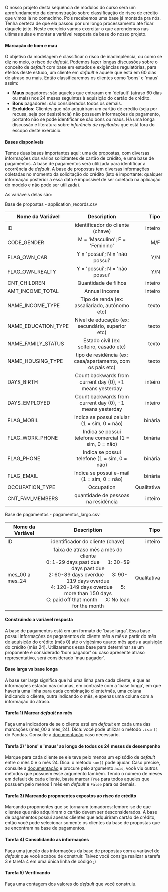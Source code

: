 O nosso projeto desta sequência de módulos do curso será um aprofundamento da demonstração sobre classificação de risco de crédito que vimos lá no comecinho. Pois recebemos uma base já montada pra nós. Tenha certeza de que ela passou por um longo processamento até ficar daquele jeito. Neste exercício vamos exercitar o que aprendemos nas ultimas aulas e montar a variável resposta da base do nosso projeto.

#### Marcação de bom e mau
O objetivo da modelagem é classificar o risco de inadimplência, ou como se diz no meio, o risco de *default*. Podemos fazer longas discussões sobre o conceito de *default* com base em estudos e exigências regulatórias, para efeitos deste estudo, um cliente em *default* é aquele que está em 60 dias de atraso ou mais. Então classificaremos os clientes como 'bons' e 'maus' assim:
- **Maus** pagadores: são aqueles que entraram em 'default' (atraso 60 dias ou mais) nos 24 meses seguintes à aquisição do cartão de crédito. 
- **Bons** pagadores: são considerados todos os demais.
- **Excluídos**: Clientes que não adquiriram um cartão de crédito (seja por recusa, seja por desistência) não possuem informações de pagamento, portanto não se pode identificar se são bons ou maus. Há uma longa discussão e literatura sobre *inferência de rejeitados* que está fora do escopo deste exercício.

#### Bases disponíveis
Temos duas bases importantes aqui: uma de propostas, com diversas informações dos vários solicitantes de cartão de crédito, e uma base de pagamentos. A base de pagamentos será utilizada para identificar a ocorrência de *default*. A base de propostas tem diversas informações coletadas no momento da solicitação do crédito (isto é importante: qualquer informação posterior a essa data é impossível de ser coletada na aplicação do modelo e não pode ser utilizada).

As variáveis delas são:

Base de propostas - application_records.csv

| Nome da Variável         | Description                                         | Tipo  |
| ------------------------ |:---------------------------------------------------:| -----:|
| ID| identificador do cliente (chave) |inteiro|
| CODE_GENDER| M = 'Masculino'; F = 'Feminino' |M/F|
| FLAG_OWN_CAR| Y = 'possui'; N = 'não possui' |Y/N|
| FLAG_OWN_REALTY| Y = 'possui'; N = 'não possui' |Y/N|
| CNT_CHILDREN| Quantidade de filhos |inteiro|
| AMT_INCOME_TOTAL| Annual income |inteiro|
| NAME_INCOME_TYPE|Tipo de renda (ex: assaliariado, autônomo etc) | texto |
| NAME_EDUCATION_TYPE| Nível de educação (ex: secundário, superior etc) |texto|
| NAME_FAMILY_STATUS | Estado civil (ex: solteiro, casado etc)| texto |
| NAME_HOUSING_TYPE | tipo de residência (ex: casa/apartamento, com os pais etc) | texto |
| DAYS_BIRTH | Count backwards from current day (0), -1 means yesterday |inteiro|
| DAYS_EMPLOYED | Count backwards from current day (0), -1 means yesterday |inteiro|
| FLAG_MOBIL | Indica se possui celular (1 = sim, 0 = não) |binária|
| FLAG_WORK_PHONE | Indica se possui telefone comercial (1 = sim, 0 = não) |binária|
| FLAG_PHONE | Indica se possui telefone (1 = sim, 0 = não) |binária|
| FLAG_EMAIL | Indica se possui e-mail (1 = sim, 0 = não) |binária|
| OCCUPATION_TYPE | Occupation	 |Qualitativa|
| CNT_FAM_MEMBERS | quantidade de pessoas na residência |inteiro|

Base de pagamentos - pagamentos_largo.csv  

| Nome da Variável         | Description                                         | Tipo  |
| ------------------------ |:---------------------------------------------------:| -----:|
| ID| identificador do cliente (chave) |inteiro|
| mes_00 a mes_24| faixa de atraso mês a mês do cliente <br>0: 1-29 days past due &nbsp;&nbsp;&nbsp;&nbsp; 1: 30-59 days past due <br />2: 60-89 days overdue &nbsp;&nbsp;&nbsp;&nbsp; 3: 90-119 days overdue <br /> 4: 120-149 days overdue &nbsp;&nbsp;&nbsp;&nbsp; 5: more than 150 days <br />C: paid off that month &nbsp;&nbsp;&nbsp;&nbsp; X: No loan for the month |Qualitativa|

#### Construindo a variável resposta
A base de pagamentos está em um formato de 'base larga'. Essa base possui informações de pagamentos do cliente mês a mês a partir do mês de aquisição do crédito (mês 0) até o vigésimo quarto mês após a aquisição do crédito (mês 24). Utilizaremos essa base para determinar se um proponente é considerado 'bom pagador' ou caso apresente atraso representativo, será considerado 'mau pagador'.

#### Base larga vs base longa
A base ser larga significa que há uma linha para cada cliente, e que as informações estarão nas colunas, em contraste com a 'base longa', em que haveria uma linha para cada combinação cliente/mês, uma coluna indicando o cliente, outra indicando o mês, e apenas uma coluna com a informação do atraso.

#### Tarefa 1) Marcar *default* no mês
Faça uma indicadora de se o cliente está em *default* em cada uma das marcações (mes_00 a mes_24). Dica: você pode utilizar o método ```.isin()``` do Pandas. Consulte a [documentação](https://pandas.pydata.org/pandas-docs/stable/reference/api/pandas.DataFrame.isin.html) caso necessário.

#### Tarefa 2) 'bons' e 'maus' ao longo de todos os 24 meses de desempenho
Marque para cada cliente se ele teve pelo menos um episódio de *default* entre o mês 0 e o mês 24. Dica: o método ```sum()``` pode ajudar. Caso precise, consulte a [documentação](https://pandas.pydata.org/docs/reference/api/pandas.DataFrame.sum.html) e procure pelo argumento ```axis```, você viu outros métodos que possuem esse argumento também. Tendo o número de meses em default de cada cliente, basta marcar ```True``` para todos aqueles que possuem pelo menos 1 mês em *default* e ```False``` para os demais.

#### Tarefa 3) Marcando proponentes expostos ao risco de crédito
Marcando proponentes que se tornaram tomadores: lembre-se de que clientes que não adquiriram o cartão devem ser desconsiderados. A base de pagamentos possui apenas clientes que adquiriram cartão de crédito, então você pode selecionar somente os clientes da base de propostas que se encontram na base de pagamentos.

#### Tarefa 4) Consolidando as informações
Faça uma junção das informações da base de propostas com a variável de *default* que você acabou de construir. Talvez você consiga realizar a tarefa 3 e tarefa 4 em uma única linha de código ;)

#### Tarefa 5) Verificando
Faça uma contagem dos valores do *default* que você construiu. 

